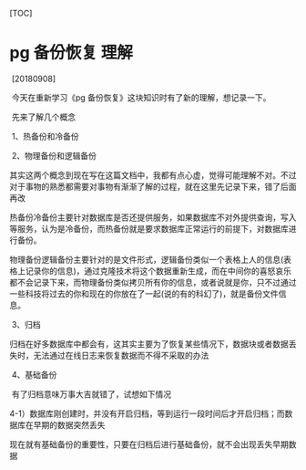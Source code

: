 [TOC]

# pg 备份恢复 理解

​	[20180908]

​	今天在重新学习《pg 备份恢复》这块知识时有了新的理解，想记录一下。

​	先来了解几个概念 

​	1、热备份和冷备份

​	2、物理备份和逻辑备份

​	其实这两个概念到现在写在这篇文档中，我都有点心虚，觉得可能理解不对。不过对于事物的熟悉都需要对事物有渐渐了解的过程，就在这里先记录下来，错了后面再改

​	热备份冷备份主要针对数据库是否还提供服务，如果数据库不对外提供查询，写入等服务，认为是冷备份，而热备份就是要求数据库正常运行的前提下，对数据库进行备份。

​	物理备份逻辑备份主要针对的是文件形式，逻辑备份类似一个表格上人的信息(表格上记录你的信息)，通过克隆技术将这个数据重新生成，而在中间你的喜怒哀乐都不会记录下来，而物理备份类似拷贝所有你的信息，或者说就是你，只不过通过一些科技将过去的你和现在的你放在了一起(说的有的科幻了)，就是备份文件信息。

​	3、归档

​	归档在好多数据库中都会有，这其实主要为了恢复某些情况下，数据块或者数据丢失时，无法通过在线日志来恢复数据而不得不采取的办法

​	4、基础备份

​	有了归档意味万事大吉就错了，试想如下情况

​	4-1）数据库刚创建时，并没有开启归档，等到运行一段时间后才开启归档；而数据库在早期的数据突然丢失

​	现在就有基础备份的重要性，只要在归档后进行基础备份，就不会出现丢失早期数据

